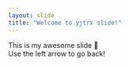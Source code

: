 ```yaml
---
layout: slide
title: "Welcome to yjtrx slide!"
---
```

This is my awesome slide :tada:  
Use the left arrow to go back!
